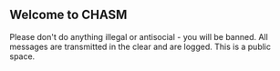 ## Welcome to CHASM

Please don't do anything illegal or antisocial - you will be banned.
All messages are transmitted in the clear and are logged.
This is a public space.
